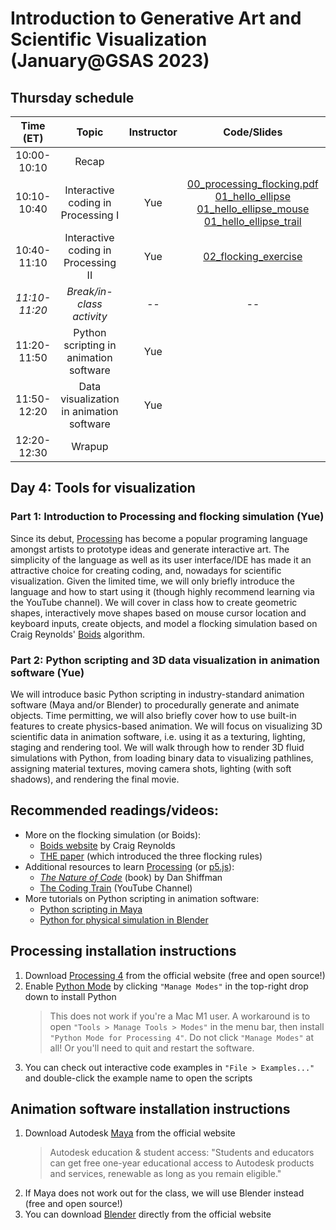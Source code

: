 # Introduction to Generative Art and Scientific Visualization (January@GSAS 2023)

## Thursday schedule

|   Time (ET)   |                   Topic                  | Instructor | Code/Slides | Software|
|:-------------:|:----------------------------------------:|:----------:|:--------:|:--------:|
|  10:00-10:10  |                   Recap                  |            |          |          |
|  10:10-10:40  |    Interactive coding in Processing I    |     Yue    | [00_processing_flocking.pdf](https://github.com/yue-sun/generative-art/blob/main/04_thursday/00_processing_flocking.pdf)<br>[01_hello_ellipse](https://github.com/yue-sun/generative-art/blob/main/04_thursday/01_hello_ellipse)<br>[01_hello_ellipse_mouse](https://github.com/yue-sun/generative-art/blob/main/04_thursday/01_hello_ellipse_mouse)<br>[01_hello_ellipse_trail](https://github.com/yue-sun/generative-art/blob/main/04_thursday/01_hello_ellipse_trail) |[Install Processing](#processing-installation-instructions)|
|  10:40-11:10  |    Interactive coding in Processing II   |     Yue    | [02_flocking_exercise](https://github.com/yue-sun/generative-art/blob/main/04_thursday/02_flocking_exercise) |          |
| _11:10-11:20_ |         _Break/in-class activity_        |    _--_    |   _--_   |   _--_   |
|  11:20-11:50  |  Python scripting in animation software  |     Yue    |          |[Install Maya/Blender](#animation-software-installation-instructions)|
|  11:50-12:20  | Data visualization in animation software |     Yue    |          |          |
|  12:20-12:30  |                  Wrapup                  |            |          |          |

## Day 4: Tools for visualization

### Part 1: Introduction to Processing and flocking simulation (Yue)
Since its debut, [Processing](https://processing.org/) has become a popular programing language amongst artists to prototype ideas and generate interactive art. The simplicity of the language as well as its user interface/IDE has made it an attractive choice for creating coding, and, nowadays for scientific visualization. Given the limited time, we will only briefly introduce the language and how to start using it (though highly recommend learning via the YouTube channel). We will cover in class how to create geometric shapes, interactively move shapes based on mouse cursor location and keyboard inputs, create objects, and model a flocking simulation based on Craig Reynolds' [Boids](https://en.wikipedia.org/wiki/Boids) algorithm.

### Part 2: Python scripting and 3D data visualization in animation software (Yue)
We will introduce basic Python scripting in industry-standard animation software (Maya and/or Blender) to procedurally generate and animate objects. Time permitting, we will also briefly cover how to use built-in features to create physics-based animation. We will focus on visualizing 3D scientific data in animation software, i.e. using it as a texturing, lighting, staging and rendering tool. We will walk through how to render 3D fluid simulations with Python, from loading binary data to visualizing pathlines, assigning material textures, moving camera shots, lighting (with soft shadows), and rendering the final movie.

## Recommended readings/videos:
- More on the flocking simulation (or Boids):
    - [Boids website](https://www.red3d.com/cwr/boids/) by Craig Reynolds
    - [THE paper](https://dl.acm.org/doi/pdf/10.1145/37402.37406) (which introduced the three flocking rules)
- Additional resources to learn [Processing](https://processing.org/) (or [p5.js](https://p5js.org/)):
    - [_The Nature of Code_](https://natureofcode.com/) (book) by Dan Shiffman
    - [The Coding Train](https://www.youtube.com/channel/UCvjgXvBlbQiydffZU7m1_aw) (YouTube Channel)
- More tutorials on Python scripting in animation software:
    - [Python scripting in Maya](https://www.chadvernon.com/python-scripting-for-maya-artists/)
    - [Python for physical simulation in Blender](https://www.youtube.com/watch?v=KI0tjZUkb5A)

## Processing installation instructions

1. Download [Processing 4](https://processing.org/download) from the official website (free and open source!)
2. Enable [Python Mode](https://py.processing.org/) by clicking `"Manage Modes"` in the top-right drop down to install Python
    >This does not work if you're a Mac M1 user. A workaround is to open `"Tools > Manage Tools > Modes"` in the menu bar, then install `"Python Mode for Processing 4"`. Do not click `"Manage Modes"` at all! Or you'll need to quit and restart the software.
3. You can check out interactive code examples in  `"File > Examples..."` and double-click the example name to open the scripts

## Animation software installation instructions

1. Download Autodesk [Maya](https://www.autodesk.com/products/maya/overview) from the official website
    >Autodesk education & student access: "Students and educators can get free one-year educational access to Autodesk products and services, renewable as long as you remain eligible."
2. If Maya does not work out for the class, we will use Blender instead (free and open source!)
3. You can download [Blender](https://www.blender.org/download/) directly from the official website
